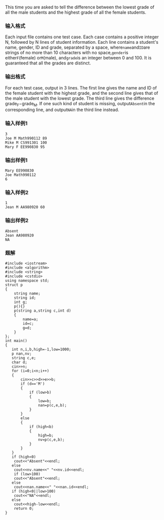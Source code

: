 This time you are asked to tell the difference between the lowest grade of all the male students and the highest grade of all the female students.
### 输入格式
Each input file contains one test case. Each case contains a positive integer N, followed by N lines of student information. Each line contains a student's name, gender, ID and grade, separated by a space, where`name`and`ID`are strings of no more than 10 characters with no space,`gender`is either`F`(female) or`M`(male), and`grade`is an integer between 0 and 100. It is guaranteed that all the grades are distinct.
### 输出格式
For each test case, output in 3 lines. The first line gives the name and ID of the female student with the highest grade, and the second line gives that of the male student with the lowest grade. The third line gives the difference grade<sub>F</sub>−grade<sub>M</sub>. If one such kind of student is missing, output`Absent`in the corresponding line, and output`NA`in the third line instead.
### 输入样例1
```
3
Joe M Math990112 89
Mike M CS991301 100
Mary F EE990830 95
```
### 输出样例1
```
Mary EE990830
Joe Math990112
6
```
### 输入样例2
```
1
Jean M AA980920 60
```
### 输出样例2
```
Absent
Jean AA980920
NA
```

### 题解
```
#include <iostream>
#include <algorithm>
#include <string>
#include <cstdio>
using namespace std;
struct p
{
    string name;
    string id;
    int g;
    p(){}
    p(string a,string c,int d)
    {
        name=a;
        id=c;
        g=d;
    }
};
int main()
{
   int n,i,b,high=-1,low=1000;
   p nan,nv;
   string c,e;
   char d;
   cin>>n;
   for (i=0;i<n;i++)
   {
       cin>>c>>d>>e>>b;
       if (d=='M')
       {
           if (low>b)
           {
               low=b;
               nan=p(c,e,b);
           }
       }
       else
       {
           if (high<b)
           {
               high=b;
               nv=p(c,e,b);
           }
       }
   }
   if (high<0)
    cout<<"Absent"<<endl;
   else
    cout<<nv.name<<" "<<nv.id<<endl;
    if (low>100)
    cout<<"Absent"<<endl;
   else
    cout<<nan.name<<" "<<nan.id<<endl;
   if (high<0||low>100)
    cout<<"NA"<<endl;
   else
    cout<<high-low<<endl;
    return 0;
}
```
